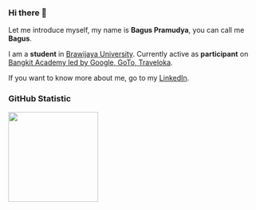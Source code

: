 ### Hi there 👋

Let me introduce myself, my name is **Bagus Pramudya**, you can call me **Bagus**.

I am a **student** in [Brawijaya University](https://ub.ac.id/id/).
Currently active as **participant** on [Bangkit Academy led by Google, GoTo, Traveloka](https://grow.google/intl/id_id/bangkit/).

If you want to know more about me, go to my [LinkedIn](https://www.linkedin.com/in/bagusepramudya/).

### GitHub Statistic
<p align="left">
<a href="https://github.com/bagusesa">
  <img height="180em" src="https://github-readme-stats-eight-theta.vercel.app/api?username=bagusesa&show_icons=true&theme=dark&include_all_commits=true&count_private=true"/> 
</a>
</p>
